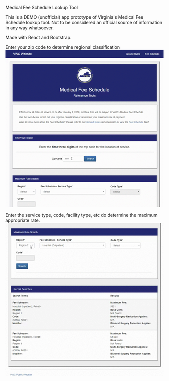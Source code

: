 Medical Fee Schedule Lookup Tool

This is a DEMO (unofficial) app prototype of Virginia's Medical Fee Schedule lookup tool. Not to be considered an official source of 
information in any way whatsoever.

Made with React and Bootstrap.

Enter your zip code to determine regional classification
![ScreenShot](./src/ZipLookupDemo.gif)


Enter the service type, code, facility type, etc do determine the maximum appropriate rate.
![ScreenShot](./src/FeeLookupDemo.gif)